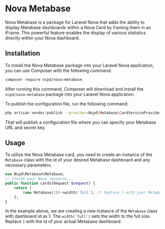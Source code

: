 # Nova Metabase

Nova Metabase is a package for Laravel Nova that adds the ability to display Metabase dashboards within a Nova Card by framing them in an iFrame. This powerful feature enables the display of various statistics directly within your Nova dashboard.

## Installation

To install the Nova Metabase package into your Laravel Nova application, you can use Composer with the following command:
```bash
composer require ncpd/nova-metabase
```

After running this command, Composer will download and install the `ncpd/nova-metabase` package into your Laravel Nova application.

To publish the configuration file, run the following command:
```bash
php artisan vendor:publish --provider=Ncpd\Metabase\CardServiceProvider
```
That will publish a configuration file where you can specify your Metabase URL and secret key.

## Usage

To utilize the Nova Metabase card, you need to create an instance of the `Metabase` class with the id of your desired Metabase dashboard and any necessary parameters.
```php
use Ncpd\Metabase\Metabase;
// Inside your Nova resource...
public function cards(Request $request) { 
    return [ 
        (new Metabase(1))->width('full'), /* Replace 1 with your Metabase dashboard id */ 
    ]; 
}
```
In the example above, we are creating a new instance of the `Metabase` class with dashboard id as 1. The `width('full')` sets the width to the full size. Replace `1` with the id of your actual Metabase dashboard.

